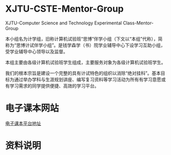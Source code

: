 # XJTU-CSTE-Mentor-Group
XJTU-Computer Science and Technology Experimental Class-Mentor-Group

本小组名为计学组，旧称计算机试验班“思博”伴学小组（下文以“本组”代称），简称为“思博计试伴学小组”。是钱学森学（书）院学业辅导中心下设学习互助小组，受学业辅导中心领导以及监督。

本组主要由各级计算机试验班学生组成，主要服务对象为各级计算机试验班学生。

我们的根本宗旨是建设一个完整的具有计试特色的组织以消除“绝对挂科”。基本目标为通过举办学科与生涯规划讲座、编写复习资料等学习活动为所有有学习意愿或有学习需求的同学提供便捷、高效的学习平台。

# 电子课本网站
[电子课本平台地址](https://xue.shinonomelab.net/)

# 资料说明

